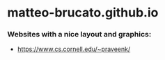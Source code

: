 # matteo-brucato.github.io

### Websites with a nice layout and graphics:
- https://www.cs.cornell.edu/~praveenk/ 
